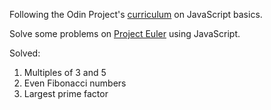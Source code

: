 Following the Odin Project's [curriculum](https://www.theodinproject.com/courses/web-development-101/lessons/javascript-basics) on JavaScript basics.

Solve some problems on [Project Euler](https://projecteuler.net) using JavaScript.

Solved:
1. Multiples of 3 and 5	
2. Even Fibonacci numbers
3. Largest prime factor
